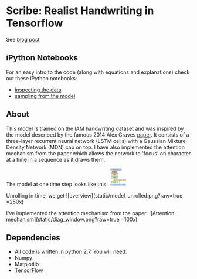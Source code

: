Scribe: Realist Handwriting in Tensorflow
=======
See [blog post](https://greydanus.github.io/2016/08/21/handwriting/)

iPython Notebooks
--------
For an easy intro to the code (along with equations and explanations) check out these iPython notebooks:
* [inspecting the data](https://nbviewer.jupyter.org/github/greydanus/scribe/blob/master/dataloader.ipynb)
* [sampling from the model](https://nbviewer.jupyter.org/github/greydanus/scribe/blob/master/sample.ipynb)

About
--------
This model is trained on the IAM handwriting dataset and was inspired by the model described by the famous 2014 Alex Graves [paper](https://arxiv.org/abs/1308.0850). It consists of a three-layer recurrent neural network (LSTM cells) with a Gaussian Mixture Density Network (MDN) cap on top. I have also implemented the attention mechanism from the paper which allows the network to 'focus' on character at a time in a sequence as it draws them.

The model at one time step looks like this: 
<img src="static/model_rolled.png" alt="Model overview" style="height: 50px;"/>

Unrolling in time, we get
![overview](static/model_unrolled.png?raw=true =250x)

I've implemented the attention mechanism from the paper:
![Attention mechanism](static/diag_window.png?raw=true =100x)

Dependencies
--------
* All code is written in python 2.7. You will need:
 * Numpy
 * Matplotlib
 * [TensorFlow](https://www.tensorflow.org/versions/master/get_started/os_setup.html#pip_install)

